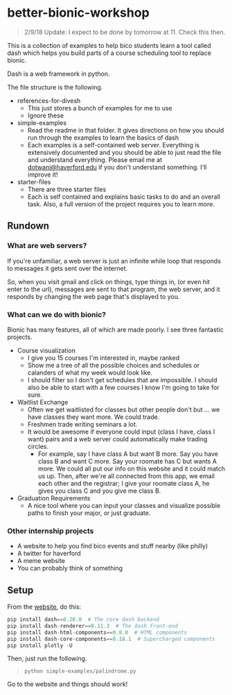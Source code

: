 # better-bionic-workshop

> 2/9/18 Update: I expect to be done by tomorrow at 11. 
> Check this then.

This is a collection of examples to help bico students 
learn a tool called dash which helps you
build parts of a course scheduling tool to replace bionic.

Dash is a web framework in python.

The file structure is the following.

* references-for-divesh
  * This just stores a bunch of examples for me to use
  * Ignore these
* simple-examples
  * Read the readme in that folder. It gives directions on
    how you should run through the examples to learn the basics of 
    dash
  * Each examples is a self-contained web server.
    Everything is extensively documented and you should be able
    to just read the file and understand everything.
    Please email me at dotwani@haverford.edu if you don't 
    understand something. I'll improve it!
* starter-files
  * There are three starter files
  * Each is self contained and explains basic tasks to do
    and an overall task. Also, a full version of the project 
    requires you to learn more.



## Rundown

### What are web servers?

If you're unfamiliar, a web server is just an infinite while loop
that responds to messages it gets sent over the internet.

So, when you visit gmail and click on things,
type things in, (or even hit enter to the url),
messages are sent to that program, the web server,
and it responds by changing the web page that's displayed to you.

### What can we do with bionic?

Bionic has many features, all of which are made poorly.
I see three fantastic projects.

* Course visualization
  * I give you 15 courses I'm interested in, maybe ranked
  * Show me a tree of all the possible choices and schedules 
    or calanders of what my week would look like.
  * I should filter so I don't get schedules that 
    are impossible. I should also be able to start with a few 
    courses I know I'm going to take for sure.
* Waitlist Exchange
  * Often we get waitlisted for classes but other people don't
    but ... we have classes they want more. We could trade.
  * Freshmen trade writing seminars a lot.
  * It would be awesome if everyone could input 
    (class I have, class I want) pairs and a web server could
    automatically make trading circles. 
    * For example, say I have class A but want B more. 
      Say you have class B and want C more.
      Say your roomate has C but wants A more.
      We could all put our info on this website and it could match us up.
      Then, after we're all connected from this app, we email each other 
      and the registrar;
      I give your roomate class A, he gives you class C and you give me class B.
* Graduation Requirements
  * A nice tool where you can input your classes and 
    visualize possible paths to finish your major, or just graduate.
      


### Other internship projects


* A website to help you find bico events and stuff nearby (like philly)
* A twitter for haverford
* A meme website
* You can probably think of something



## Setup

From the [website](https://plot.ly/dash/installation), 
do this:

```python
pip install dash==0.20.0  # The core dash backend
pip install dash-renderer==0.11.3  # The dash front-end
pip install dash-html-components==0.8.0  # HTML components
pip install dash-core-components==0.18.1  # Supercharged components
pip install plotly -U
```

Then, just run the following.

> `python simple-examples/palindrome.py`


Go to the website and things should work!



















